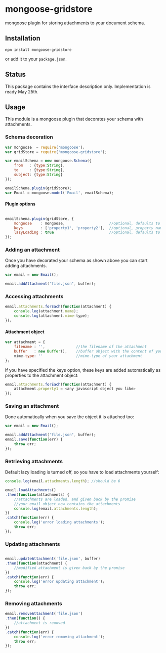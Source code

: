 # mongoose-gridstore
mongoose plugin for storing attachments to your document schema.

## Installation

```shell
npm install mongoose-gridstore
```

or add it to your `package.json`.

## Status
This package contains the interface description only. Implementation is ready May 25th.

## Usage
This module is a mongoose plugin that decorates your schema with attachments.

### Schema decoration
```javascript
var mongoose  = require('mongoose');
var gridStore = require('mongoose-gridstore');

var emailSchema = new mongoose.Schema({
    from   : {type:String},
    to     : {type:String},
	subject: {type:String}
});

emailSchema.plugin(gridStore);
var Email = mongoose.model('Email', emailSchema);
```

#### Plugin options
```javascript

emailSchema.plugin(gridStore, {    
	mongoose    : mongoose, 			       //optional, defaults to the latest mongoose version.			    
	keys        : ['property1', 'property2'],  //optional, property names that you want to add to the attachment object.
	lazyLoading : true						   //optional, defaults to false	
});
```

### Adding an attachment
Once you have decorated your schema as shown above you can start adding attachments.

```javascript
var email = new Email();

email.addAttachment("file.json", buffer);
```

### Accessing attachments

```javascript
email.attachments.forEach(function(attachment) {
	console.log(attachment.name);
	console.log(attachment.mime-type);
});
```

#### Attachment object

```javascript
var attachment = {
	filename : '',				//the filename of the attachment
	buffer   : new Buffer(),	//buffer object with the content of your attachment
	mime-type: ''				//mime-type of your attachment
};
```
If you have specified the keys option, these keys are added automatically as properties to the attachment object:

```javascript
email.attachments.forEach(function(attachment) {
	attachment.property1 = <any javascript object you like>
});
```

### Saving an attachment
Done automatically when you save the object it is attached too:

```javascript
var email = new Email();

email.addAttachment("file.json", buffer);
email.save(function(err) {
	throw err;
});
```

### Retrieving attachments
Default lazy loading is turned off, so you have to load attachments yourself:

```javascript
console.log(email.attachments.length); //should be 0

email.loadAttachments()
.then(function(attachments) {
	//attachments are loaded, and given back by the promise
	//your email object now contains the attachments
	console.log(email.attachments.length);
})
.catch(function(err) {
	console.log('error loading attachments');
	throw err;
});
```

### Updating attachments
```javascript

email.updateAttachment('file.json', buffer)
.then(function(attachment) {
	//modified attachment is given back by the promise
})
.catch(function(err) {
	console.log('error updating attachment');
	throw err;
});
```

### Removing attachments

```javascript
email.removeAttachment('file.json')
.then(function() {
	//attachment is removed
})
.catch(function(err) {
	console.log('error removing attachment');
	throw err;
});
```

